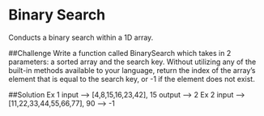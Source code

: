 # Binary Search
Conducts a binary search within a 1D array.

##Challenge
Write a function called BinarySearch which takes in 2 parameters: a sorted array and the search key. Without utilizing any of the built-in methods available to your language, return the index of the array’s element that is equal to the search key, or -1 if the element does not exist.

##Solution
Ex 1 input --> [4,8,15,16,23,42], 15 output --> 2
Ex 2 input --> [11,22,33,44,55,66,77], 90 --> -1
